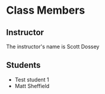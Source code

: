 # Class Members

## Instructor

The instructor's name is Scott Dossey

## Students

* Test student 1
* Matt Sheffield